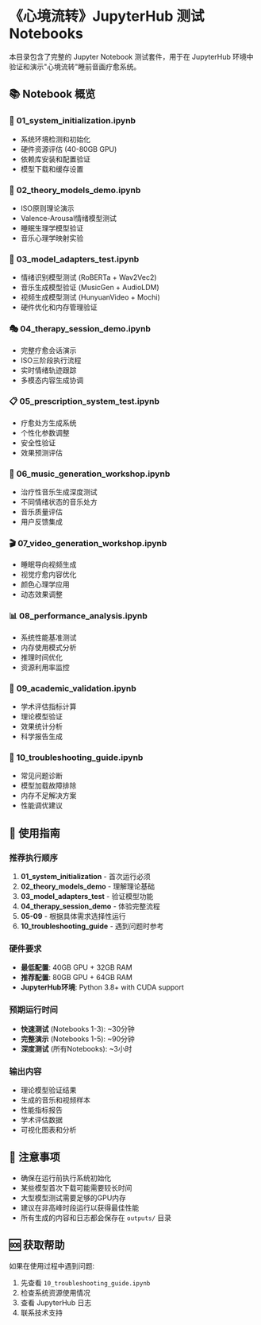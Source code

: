 # 《心境流转》JupyterHub 测试 Notebooks

本目录包含了完整的 Jupyter Notebook 测试套件，用于在 JupyterHub 环境中验证和演示"心境流转"睡前音画疗愈系统。

## 📚 Notebook 概览

### 🧪 **01_system_initialization.ipynb**
- 系统环境检测和初始化
- 硬件资源评估 (40-80GB GPU)
- 依赖库安装和配置验证
- 模型下载和缓存设置

### 🧠 **02_theory_models_demo.ipynb**
- ISO原则理论演示
- Valence-Arousal情绪模型测试
- 睡眠生理学模型验证
- 音乐心理学映射实验

### 🤖 **03_model_adapters_test.ipynb**
- 情绪识别模型测试 (RoBERTa + Wav2Vec2)
- 音乐生成模型验证 (MusicGen + AudioLDM)
- 视频生成模型测试 (HunyuanVideo + Mochi)
- 硬件优化和内存管理验证

### 🎭 **04_therapy_session_demo.ipynb**
- 完整疗愈会话演示
- ISO三阶段执行流程
- 实时情绪轨迹跟踪
- 多模态内容生成协调

### 📋 **05_prescription_system_test.ipynb**
- 疗愈处方生成系统
- 个性化参数调整
- 安全性验证
- 效果预测评估

### 🎵 **06_music_generation_workshop.ipynb**
- 治疗性音乐生成深度测试
- 不同情绪状态的音乐处方
- 音乐质量评估
- 用户反馈集成

### 🎬 **07_video_generation_workshop.ipynb**
- 睡眠导向视频生成
- 视觉疗愈内容优化
- 颜色心理学应用
- 动态效果调整

### 📊 **08_performance_analysis.ipynb**
- 系统性能基准测试
- 内存使用模式分析
- 推理时间优化
- 资源利用率监控

### 🎯 **09_academic_validation.ipynb**
- 学术评估指标计算
- 理论模型验证
- 效果统计分析
- 科学报告生成

### 🔧 **10_troubleshooting_guide.ipynb**
- 常见问题诊断
- 模型加载故障排除
- 内存不足解决方案
- 性能调优建议

## 🚀 使用指南

### 推荐执行顺序
1. **01_system_initialization** - 首次运行必须
2. **02_theory_models_demo** - 理解理论基础
3. **03_model_adapters_test** - 验证模型功能
4. **04_therapy_session_demo** - 体验完整流程
5. **05-09** - 根据具体需求选择性运行
6. **10_troubleshooting_guide** - 遇到问题时参考

### 硬件要求
- **最低配置**: 40GB GPU + 32GB RAM
- **推荐配置**: 80GB GPU + 64GB RAM
- **JupyterHub环境**: Python 3.8+ with CUDA support

### 预期运行时间
- **快速测试** (Notebooks 1-3): ~30分钟
- **完整演示** (Notebooks 1-5): ~90分钟
- **深度测试** (所有Notebooks): ~3小时

### 输出内容
- 理论模型验证结果
- 生成的音乐和视频样本
- 性能指标报告
- 学术评估数据
- 可视化图表和分析

## 📝 注意事项

- 确保在运行前执行系统初始化
- 某些模型首次下载可能需要较长时间
- 大型模型测试需要足够的GPU内存
- 建议在非高峰时段运行以获得最佳性能
- 所有生成的内容和日志都会保存在 `outputs/` 目录

## 🆘 获取帮助

如果在使用过程中遇到问题:
1. 先查看 `10_troubleshooting_guide.ipynb`
2. 检查系统资源使用情况
3. 查看 JupyterHub 日志
4. 联系技术支持